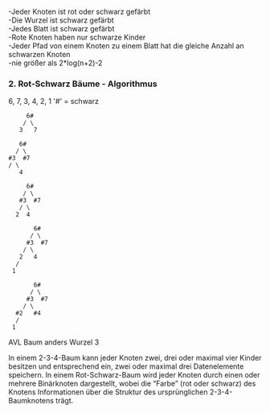 -Jeder Knoten ist rot oder schwarz gefärbt <br>
-Die Wurzel ist schwarz gefärbt <br>
-Jedes Blatt ist schwarz gefärbt <br>
-Rote Knoten haben nur schwarze Kinder <br>
-Jeder Pfad von einem Knoten zu einem Blatt hat die gleiche Anzahl an schwarzen Knoten <br>
-nie größer als 2*log(n+2)-2 <br>

### 2. Rot-Schwarz Bäume - Algorithmus
6, 7, 3, 4, 2, 1
'#' = schwarz

````
     6#
    / \
   3   7
````
````
   6#
  / \
#3  #7
/ \
   4
````
````
     6#
    / \
   #3  #7
   / \
  2  4
````
````
       6#
      / \
     #3  #7
    / \
   2   4
  /
 1
````
````
       6#
      / \
     #3  #7
    / \
  #2   #4
  /
 1
````

AVL Baum anders Wurzel 3

In einem 2-3-4-Baum kann jeder Knoten zwei, drei oder maximal vier Kinder besitzen und entsprechend ein, zwei oder maximal drei Datenelemente speichern. In einem Rot-Schwarz-Baum wird jeder Knoten durch einen oder mehrere Binärknoten dargestellt, wobei die “Farbe” (rot oder schwarz) des Knotens Informationen über die Struktur des ursprünglichen 2-3-4-Baumknotens trägt.